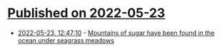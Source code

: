 # [Published on 2022-05-23](index.md)

* [2022-05-23, 12:47:10](https://news.ycombinator.com/item?id=31478297) - [Mountains of sugar have been found in the ocean under seagrass meadows](https://www.theweathernetwork.com/en/news/climate/solutions/mountains-of-sugar-found-in-the-ocean-under-seagrass-meadows)
